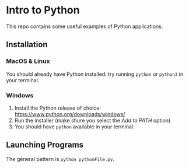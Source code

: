 # Intro to Python

This repo contains some useful examples of Python applications.

## Installation

### MacOS & Linux

You should already have Python installed: try running `python` or `python3` in your terminal.

### Windows

1. Install the Python release of choice: https://www.python.org/downloads/windows/
2. Run the installer (make shure you select the _Add to PATH_ option)
3. You should have `python` available in your terminal.

## Launching Programs

The general pattern is `python pythonFile.py`.